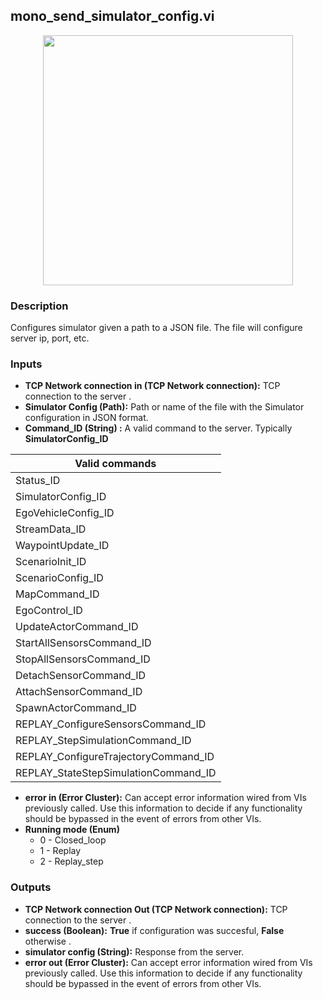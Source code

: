 ## mono_send_simulator_config.vi
<p align="center">
<img src="https://github.com/monoDriveIO/client/raw/master/WikiPhotos/LV_client/simulator/monoDrive_lvlib_mono__send__simulator__configc.png" 
width="400"  />
</p>

### Description 
Configures simulator given a path to a  JSON file. The file will configure server ip, port, etc.

### Inputs

- **TCP Network connection in (TCP Network connection):** TCP connection to the server .
- **Simulator Config (Path):** Path or name of the file with the Simulator configuration in JSON format.
- **Command_ID (String) :** A valid command to the server. Typically **SimulatorConfig_ID**

| Valid commands  |
| ------------ | 
|Status_ID   |
|SimulatorConfig_ID |
|EgoVehicleConfig_ID |
|StreamData_ID   |
|WaypointUpdate_ID    |
|ScenarioInit_ID  |
|ScenarioConfig_ID   |
|MapCommand_ID  |
|EgoControl_ID  | 
|UpdateActorCommand_ID  | 
|StartAllSensorsCommand_ID   | 
|StopAllSensorsCommand_ID   | 
|DetachSensorCommand_ID   | 
|AttachSensorCommand_ID   |
|SpawnActorCommand_ID   |
|REPLAY_ConfigureSensorsCommand_ID  |
|REPLAY_StepSimulationCommand_ID  |
|REPLAY_ConfigureTrajectoryCommand_ID  |
|REPLAY_StateStepSimulationCommand_ID   | 

- **error in (Error Cluster):** Can accept error information wired from VIs previously called. Use this information to decide if any functionality should be bypassed in the event of errors from other VIs.
- **Running mode (Enum)** 
    * 0 - Closed_loop 
    * 1 - Replay
    * 2 - Replay_step 


### Outputs

- **TCP Network connection Out (TCP Network connection):** TCP connection to the server .
- **success (Boolean):** **True** if configuration was succesful, **False** otherwise .
- **simulator config (String):** Response from the server.
- **error out (Error Cluster):** Can accept error information wired from VIs previously called. Use this information to decide if any functionality should be bypassed in the event of errors from other VIs.
